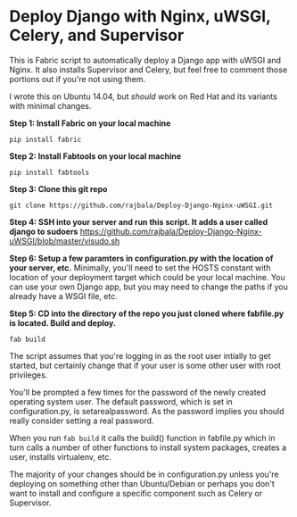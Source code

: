 # Deploy Django with Nginx, uWSGI, Celery, and Supervisor

This is Fabric script to automatically deploy a Django app with uWSGI and Nginx. It also installs Supervisor and Celery, but feel free to comment those portions out if you're not using them.  

I wrote this on Ubuntu 14.04, but *should* work on Red Hat and its variants with minimal changes.  

**Step 1:  Install Fabric on your local machine**
```shell
pip install fabric
```

**Step 2:  Install Fabtools on your local machine**
```shell
pip install fabtools
```

**Step 3:  Clone this git repo**
```shell
git clone https://github.com/rajbala/Deploy-Django-Nginx-uWSGI.git
```

**Step 4:  SSH into your server and run this script.  It adds a user called django to sudoers**
https://github.com/rajbala/Deploy-Django-Nginx-uWSGI/blob/master/visudo.sh

**Step 6:  Setup a few paramters in configuration.py with the location of your server, etc.**
Minimally, you'll need to set the HOSTS constant with location of your deployment target which could be your local machine.  You can use your own Django app, but you may need to change the paths if you already have a WSGI file, etc.  

**Step 5:  CD into the directory of the repo you just cloned where fabfile.py is located.  Build and deploy.**
```shell
fab build
```
The script assumes that you're logging in as the root user intially to get started, but certainly change that if your user is some other user with root privileges.

You'll be prompted a few times for the password of the newly created operating system user. The default password, which is set in configuration.py, is setarealpassword.  As the password implies you should really consider setting a real password.  

When you run ```fab build``` it calls the build() function in fabfile.py which in turn calls a number of other functions to install system packages, creates a user, installs virtualenv, etc.

The majority of your changes should be in configuration.py unless you're deploying on something other than Ubuntu/Debian or perhaps you don't want to install and configure a specific component such as Celery or Supervisor.

